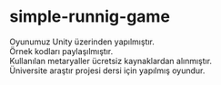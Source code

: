 # simple-runnig-game
Oyunumuz Unity üzerinden yapılmıştır.
<br>
Örnek kodları paylaşılmıştır.
<br>
Kullanılan metaryaller ücretsiz kaynaklardan alınmıştır.
<br>
Üniversite araştır projesi dersi için yapılmış oyundur.
<br>

